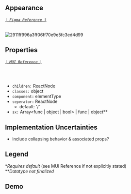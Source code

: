 ## Appearance
###### [`| Figma Reference |`](https://www.figma.com/file/P38agSWlZGpxD68uQdcRmp/Tarka-kit?node-id=2301%3A139866)
![2911ff996a3ff06ff70e9e5fc3ed4d99](https://user-images.githubusercontent.com/77284270/185225460-250a30d4-2c3b-4042-9b62-c6e16da9ab0a.png)

## Properties
###### [`| MUI Reference |`](https://mui.com/material-ui/api/breadcrumbs/)
<br/>

* `children:` ReactNode
* `classes:` object
* `component:` elementType
* `seperator:` ReactNode
   * default: '/'
* `sx:` Array<func | object | bool> | func | object\*\*

## Implementation Uncertainties
* Include collapsing behavior & associated props?

## Legend
\**Requires default* (see MUI Reference if not explicitly stated)<br/>
\*\**Datatype not finalized*

## Demo
